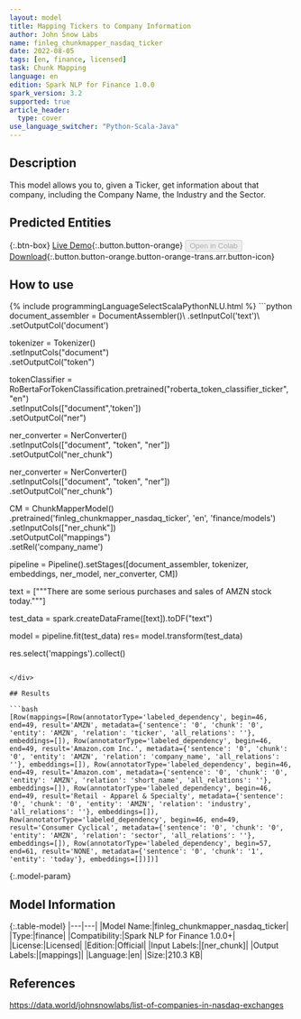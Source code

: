 ```yaml
---
layout: model
title: Mapping Tickers to Company Information
author: John Snow Labs
name: finleg_chunkmapper_nasdaq_ticker
date: 2022-08-05
tags: [en, finance, licensed]
task: Chunk Mapping
language: en
edition: Spark NLP for Finance 1.0.0
spark_version: 3.2
supported: true
article_header:
  type: cover
use_language_switcher: "Python-Scala-Java"
---
```


## Description

This model allows you to, given a Ticker, get information about that company, including the Company Name, the Industry and the Sector.

## Predicted Entities



{:.btn-box}
[Live Demo](https://demo.johnsnowlabs.com/finance/FIN_LEG_COMPANY_AUGMENTATION/){:.button.button-orange}
<button class="button button-orange" disabled>Open in Colab</button>
[Download](https://s3.amazonaws.com/auxdata.johnsnowlabs.com/finance/models/finleg_chunkmapper_nasdaq_ticker_en_1.0.0_3.2_1659713370724.zip){:.button.button-orange.button-orange-trans.arr.button-icon}

## How to use



<div class="tabs-box" markdown="1">
{% include programmingLanguageSelectScalaPythonNLU.html %}
```python
document_assembler = DocumentAssembler()\
      .setInputCol('text')\
      .setOutputCol('document')

tokenizer = Tokenizer()\
      .setInputCols("document")\
      .setOutputCol("token")

tokenClassifier = RoBertaForTokenClassification.pretrained("roberta_token_classifier_ticker", "en")\
  .setInputCols(["document",'token'])\
  .setOutputCol("ner")

ner_converter = NerConverter()\
      .setInputCols(["document", "token", "ner"])\
      .setOutputCol("ner_chunk")
 
ner_converter = NerConverter()\
      .setInputCols(["document", "token", "ner"])\
      .setOutputCol("ner_chunk")

CM = ChunkMapperModel()\
      .pretrained('finleg_chunkmapper_nasdaq_ticker', 'en', 'finance/models')\
      .setInputCols(["ner_chunk"])\
      .setOutputCol("mappings")\
      .setRel('company_name')

pipeline = Pipeline().setStages([document_assembler,
                                 tokenizer, 
                                 embeddings,
                                 ner_model, 
                                 ner_converter, 
                                 CM])

text = ["""There are some serious purchases and sales of AMZN stock today."""]

test_data = spark.createDataFrame([text]).toDF("text")

model = pipeline.fit(test_data)
res= model.transform(test_data)

res.select('mappings').collect()
```

</div>

## Results

```bash
[Row(mappings=[Row(annotatorType='labeled_dependency', begin=46, end=49, result='AMZN', metadata={'sentence': '0', 'chunk': '0', 'entity': 'AMZN', 'relation': 'ticker', 'all_relations': ''}, embeddings=[]), Row(annotatorType='labeled_dependency', begin=46, end=49, result='Amazon.com Inc.', metadata={'sentence': '0', 'chunk': '0', 'entity': 'AMZN', 'relation': 'company_name', 'all_relations': ''}, embeddings=[]), Row(annotatorType='labeled_dependency', begin=46, end=49, result='Amazon.com', metadata={'sentence': '0', 'chunk': '0', 'entity': 'AMZN', 'relation': 'short_name', 'all_relations': ''}, embeddings=[]), Row(annotatorType='labeled_dependency', begin=46, end=49, result='Retail - Apparel & Specialty', metadata={'sentence': '0', 'chunk': '0', 'entity': 'AMZN', 'relation': 'industry', 'all_relations': ''}, embeddings=[]), Row(annotatorType='labeled_dependency', begin=46, end=49, result='Consumer Cyclical', metadata={'sentence': '0', 'chunk': '0', 'entity': 'AMZN', 'relation': 'sector', 'all_relations': ''}, embeddings=[]), Row(annotatorType='labeled_dependency', begin=57, end=61, result='NONE', metadata={'sentence': '0', 'chunk': '1', 'entity': 'today'}, embeddings=[])])]
```

{:.model-param}
## Model Information

{:.table-model}
|---|---|
|Model Name:|finleg_chunkmapper_nasdaq_ticker|
|Type:|finance|
|Compatibility:|Spark NLP for Finance 1.0.0+|
|License:|Licensed|
|Edition:|Official|
|Input Labels:|[ner_chunk]|
|Output Labels:|[mappings]|
|Language:|en|
|Size:|210.3 KB|

## References

https://data.world/johnsnowlabs/list-of-companies-in-nasdaq-exchanges

